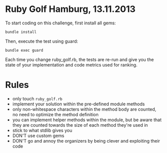 # Ruby Golf Hamburg, 13.11.2013

To start coding on this challenge, first install all gems:

```
bundle install
```

Then, execute the test using guard:

```
bundle exec guard
```

Each time you change ruby_golf.rb, the tests are re-run and give you the state
of your implementation and code metrics used for ranking.

# Rules

* only touch ```ruby_golf.rb```
* implement your solution within the pre-defined module methods
* only non-whitespace characters within the method body are counted, no need to
  optimize the method definition
* you can implement helper methods within the module, but be aware that they are
  counted towards the size of each method they're used in
* stick to what stdlib gives you
* DON'T use custom gems
* DON'T go and annoy the organizers by being clever and exploiting their code
